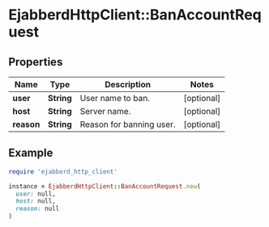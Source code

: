 # EjabberdHttpClient::BanAccountRequest

## Properties

| Name | Type | Description | Notes |
| ---- | ---- | ----------- | ----- |
| **user** | **String** | User name to ban. | [optional] |
| **host** | **String** | Server name. | [optional] |
| **reason** | **String** | Reason for banning user. | [optional] |

## Example

```ruby
require 'ejabberd_http_client'

instance = EjabberdHttpClient::BanAccountRequest.new(
  user: null,
  host: null,
  reason: null
)
```

